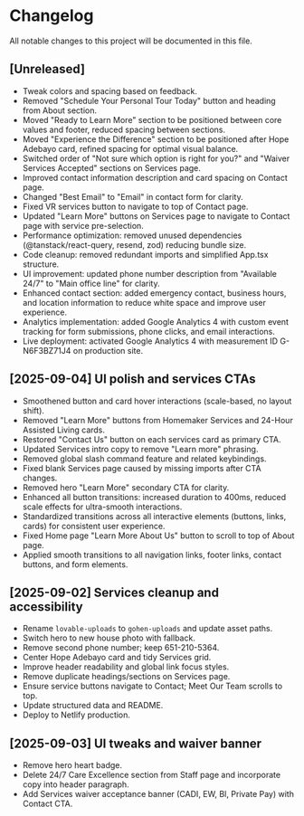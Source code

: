 # Changelog

All notable changes to this project will be documented in this file.

## [Unreleased]
- Tweak colors and spacing based on feedback.
- Removed "Schedule Your Personal Tour Today" button and heading from About section.
- Moved "Ready to Learn More" section to be positioned between core values and footer, reduced spacing between sections.
- Moved "Experience the Difference" section to be positioned after Hope Adebayo card, refined spacing for optimal visual balance.
- Switched order of "Not sure which option is right for you?" and "Waiver Services Accepted" sections on Services page.
- Improved contact information description and card spacing on Contact page.
- Changed "Best Email" to "Email" in contact form for clarity.
- Fixed VR services button to navigate to top of Contact page.
- Updated "Learn More" buttons on Services page to navigate to Contact page with service pre-selection.
- Performance optimization: removed unused dependencies (@tanstack/react-query, resend, zod) reducing bundle size.
- Code cleanup: removed redundant imports and simplified App.tsx structure.
- UI improvement: updated phone number description from "Available 24/7" to "Main office line" for clarity.
- Enhanced contact section: added emergency contact, business hours, and location information to reduce white space and improve user experience.
- Analytics implementation: added Google Analytics 4 with custom event tracking for form submissions, phone clicks, and email interactions.
- Live deployment: activated Google Analytics 4 with measurement ID G-N6F3BZ71J4 on production site.

## [2025-09-04] UI polish and services CTAs
- Smoothened button and card hover interactions (scale-based, no layout shift).
- Removed "Learn More" buttons from Homemaker Services and 24-Hour Assisted Living cards.
- Restored "Contact Us" button on each services card as primary CTA.
- Updated Services intro copy to remove "Learn more" phrasing.
- Removed global slash command feature and related keybindings.
- Fixed blank Services page caused by missing imports after CTA changes.
- Removed hero "Learn More" secondary CTA for clarity.
- Enhanced all button transitions: increased duration to 400ms, reduced scale effects for ultra-smooth interactions.
- Standardized transitions across all interactive elements (buttons, links, cards) for consistent user experience.
- Fixed Home page "Learn More About Us" button to scroll to top of About page.
- Applied smooth transitions to all navigation links, footer links, contact buttons, and form elements.

## [2025-09-02] Services cleanup and accessibility
- Rename `lovable-uploads` to `gohen-uploads` and update asset paths.
- Switch hero to new house photo with fallback.
- Remove second phone number; keep 651-210-5364.
- Center Hope Adebayo card and tidy Services grid.
- Improve header readability and global link focus styles.
- Remove duplicate headings/sections on Services page.
- Ensure service buttons navigate to Contact; Meet Our Team scrolls to top.
- Update structured data and README.
- Deploy to Netlify production.

## [2025-09-03] UI tweaks and waiver banner
- Remove hero heart badge.
- Delete 24/7 Care Excellence section from Staff page and incorporate copy into header paragraph.
- Add Services waiver acceptance banner (CADI, EW, BI, Private Pay) with Contact CTA.
